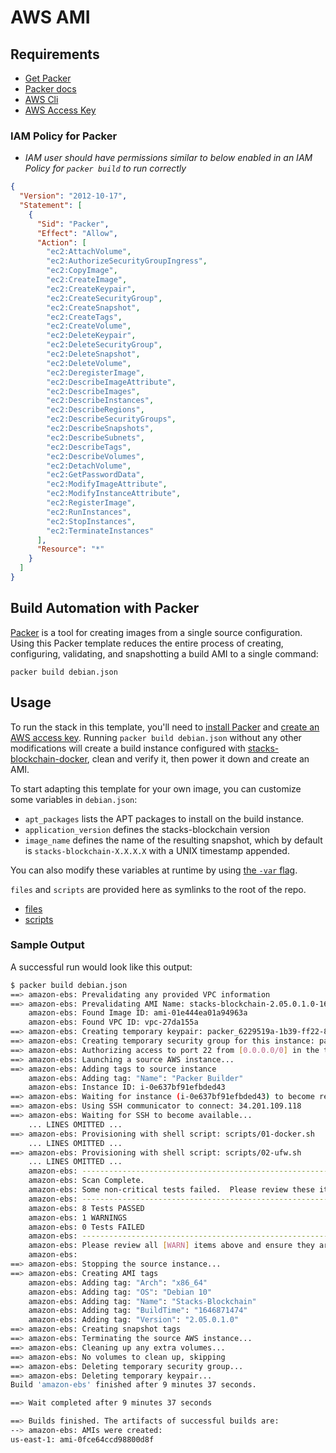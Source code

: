 # AWS AMI

## Requirements

- [Get Packer](https://www.packer.io/downloads.html)
- [Packer docs](https://www.packer.io/docs/index.html)
- [AWS Cli](https://docs.aws.amazon.com/cli/latest/userguide/cli-chap-install.html)
- [AWS Access Key](https://aws.amazon.com/premiumsupport/knowledge-center/create-access-key/)

### IAM Policy for Packer

- _IAM user should have permissions similar to below enabled in an IAM Policy for `packer build` to run correctly_

```json
{
  "Version": "2012-10-17",
  "Statement": [
    {
      "Sid": "Packer",
      "Effect": "Allow",
      "Action": [
        "ec2:AttachVolume",
        "ec2:AuthorizeSecurityGroupIngress",
        "ec2:CopyImage",
        "ec2:CreateImage",
        "ec2:CreateKeypair",
        "ec2:CreateSecurityGroup",
        "ec2:CreateSnapshot",
        "ec2:CreateTags",
        "ec2:CreateVolume",
        "ec2:DeleteKeypair",
        "ec2:DeleteSecurityGroup",
        "ec2:DeleteSnapshot",
        "ec2:DeleteVolume",
        "ec2:DeregisterImage",
        "ec2:DescribeImageAttribute",
        "ec2:DescribeImages",
        "ec2:DescribeInstances",
        "ec2:DescribeRegions",
        "ec2:DescribeSecurityGroups",
        "ec2:DescribeSnapshots",
        "ec2:DescribeSubnets",
        "ec2:DescribeTags",
        "ec2:DescribeVolumes",
        "ec2:DetachVolume",
        "ec2:GetPasswordData",
        "ec2:ModifyImageAttribute",
        "ec2:ModifyInstanceAttribute",
        "ec2:RegisterImage",
        "ec2:RunInstances",
        "ec2:StopInstances",
        "ec2:TerminateInstances"
      ],
      "Resource": "*"
    }
  ]
}
```

## Build Automation with Packer

[Packer](https://www.packer.io/intro) is a tool for creating images from a single source configuration. Using this Packer template reduces the entire process of creating, configuring, validating, and snapshotting a build AMI to a single command:

```
packer build debian.json
```

## Usage

To run the stack in this template, you'll need to [install Packer](https://www.packer.io/intro/getting-started/install.html) and [create an AWS access key](https://aws.amazon.com/premiumsupport/knowledge-center/create-access-key/). Running `packer build debian.json` without any other modifications will create a build instance configured with [stacks-blockchain-docker](https://github.com/stacks-network/stacks-blockchain-docker), clean and verify it, then power it down and create an AMI.

To start adapting this template for your own image, you can customize some variables in `debian.json`:

- `apt_packages` lists the APT packages to install on the build instance.
- `application_version` defines the stacks-blockchain version
- `image_name` defines the name of the resulting snapshot, which by default is `stacks-blockchain-X.X.X.X` with a UNIX timestamp appended.

You can also modify these variables at runtime by using [the `-var` flag](https://www.packer.io/docs/templates/legacy_json_templates/user-variables#setting-variables).

`files` and `scripts` are provided here as symlinks to the root of the repo.

- [files](../../files)
- [scripts](../../scripts)

### Sample Output

A successful run would look like this output:

```bash
$ packer build debian.json
==> amazon-ebs: Prevalidating any provided VPC information
==> amazon-ebs: Prevalidating AMI Name: stacks-blockchain-2.05.0.1.0-1646875033
    amazon-ebs: Found Image ID: ami-01e444ea01a94963a
    amazon-ebs: Found VPC ID: vpc-27da155a
==> amazon-ebs: Creating temporary keypair: packer_6229519a-1b39-ff22-8b63-f181cada048f
==> amazon-ebs: Creating temporary security group for this instance: packer_6229519e-a255-6caa-f4f6-47c3a0a4c27a
==> amazon-ebs: Authorizing access to port 22 from [0.0.0.0/0] in the temporary security groups...
==> amazon-ebs: Launching a source AWS instance...
==> amazon-ebs: Adding tags to source instance
    amazon-ebs: Adding tag: "Name": "Packer Builder"
    amazon-ebs: Instance ID: i-0e637bf91efbded43
==> amazon-ebs: Waiting for instance (i-0e637bf91efbded43) to become ready...
==> amazon-ebs: Using SSH communicator to connect: 34.201.109.118
==> amazon-ebs: Waiting for SSH to become available...
    ... LINES OMITTED ...
==> amazon-ebs: Provisioning with shell script: scripts/01-docker.sh
    ... LINES OMITTED ...
==> amazon-ebs: Provisioning with shell script: scripts/02-ufw.sh
    ... LINES OMITTED ...
    amazon-ebs: ---------------------------------------------------------------------------------------------------
    amazon-ebs: Scan Complete.
    amazon-ebs: Some non-critical tests failed.  Please review these items.
    amazon-ebs: ---------------------------------------------------------------------------------------------------
    amazon-ebs: 8 Tests PASSED
    amazon-ebs: 1 WARNINGS
    amazon-ebs: 0 Tests FAILED
    amazon-ebs: ---------------------------------------------------------------------------------------------------
    amazon-ebs: Please review all [WARN] items above and ensure they are intended or resolved.  If you do not have a specific requirement, we recommend resolving these items before image submission
    amazon-ebs:
==> amazon-ebs: Stopping the source instance...
==> amazon-ebs: Creating AMI tags
    amazon-ebs: Adding tag: "Arch": "x86_64"
    amazon-ebs: Adding tag: "OS": "Debian 10"
    amazon-ebs: Adding tag: "Name": "Stacks-Blockchain"
    amazon-ebs: Adding tag: "BuildTime": "1646871474"
    amazon-ebs: Adding tag: "Version": "2.05.0.1.0"
==> amazon-ebs: Creating snapshot tags
==> amazon-ebs: Terminating the source AWS instance...
==> amazon-ebs: Cleaning up any extra volumes...
==> amazon-ebs: No volumes to clean up, skipping
==> amazon-ebs: Deleting temporary security group...
==> amazon-ebs: Deleting temporary keypair...
Build 'amazon-ebs' finished after 9 minutes 37 seconds.

==> Wait completed after 9 minutes 37 seconds

==> Builds finished. The artifacts of successful builds are:
--> amazon-ebs: AMIs were created:
us-east-1: ami-0fce64ccd98800d8f
```
